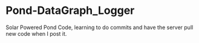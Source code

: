# Pond-DataGraph_Logger
Solar Powered Pond Code, learning to do commits and have the server pull new code when I post it. 
